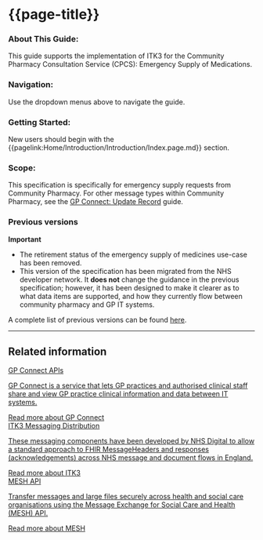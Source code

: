 # {{page-title}}

### About This Guide:

This guide supports the implementation of ITK3 for the Community Pharmacy Consultation Service (CPCS): Emergency Supply of Medications.

### Navigation:

Use the dropdown menus above to navigate the guide.

### Getting Started:

New users should begin with the {{pagelink:Home/Introduction/Introduction/Index.page.md}} section.

### Scope:

This specification is specifically for emergency supply requests from Community Pharmacy.  For other message types within Community Pharmacy, see the [GP Connect: Update Record](https://simplifier.net/guide/gp-connect---update-record--itk3----version-history?version=current) guide.

### Previous versions

<div class="nhsd-a-box nhsd-a-box--bg-light-yellow nhsd-!t-margin-bottom-6 nhsd-t-body">
    <b>Important</b>
    <ul>
        <li>The retirement status of the emergency supply of medicines use-case has been removed.</li>
        <li>This version of the specification has been migrated from the NHS developer network. It <strong>does not</strong> change the guidance in the previous specification; however, it has been designed to make it clearer as to what data items are supported, and how they currently flow between community pharmacy and GP IT systems.
</div>

A complete list of previous versions can be found [here](https://simplifier.net/guide/gp-connect-emergency-supply-of-medications-itk3-version-history/home/index.page.md?version=current).

---

<div class="nhsd-o-card-list">
    <div class="nhsd-t-grid">
        <div class="nhsd-t-row">
            <div class="nhsd-t-col">
                <h2 class="nhsd-t-heading-xl nhsd-t-text-align-center nhsd-!t-margin-bottom-7">Related information</h2>
            </div>
        </div>
        <div class="nhsd-t-row nhsd-o-card-list__items ">
            <div class="nhsd-t-col-xs-12 nhsd-t-col-s-4">
                <div class="nhsd-m-card">
                    <a href="https://digital.nhs.uk/services/gp-connect/develop-gp-connect-services/specifications-for-developers" class="nhsd-a-box-link " aria-label="GP Connect APIs">
                        <div class="nhsd-a-box nhsd-a-box--bg-blue">
                            <div class="nhsd-m-card__content_container">
                                <div class="nhsd-m-card__content-box">
                                    <span class="nhsd-t-heading-s">GP Connect APIs</span>
                                    <p class="nhsd-t-body-s">GP Connect is a service that lets GP practices and authorised clinical staff share and view GP practice clinical information and data between IT systems.</p>
                                </div>
                                <div class="nhsd-m-card__button-box">
                                    <span class="nhsd-a-button nhsd-a-button--invert">
                                        <span class="nhsd-a-button__label">Read more about GP Connect</span>
                                    </span>
                                </div>
                            </div>
                        </div>
                    </a>
                </div>
            </div>
            <div class="nhsd-t-col-xs-12 nhsd-t-col-s-4">
                <div class="nhsd-m-card">
                    <a href="https://digital.nhs.uk/services/interoperability-toolkit/developer-resources/itk3-test-harness/itk3-messaging-distribution-specification-versions" class="nhsd-a-box-link " aria-label="ITK3 Messaging Distribution">
                        <div class="nhsd-a-box nhsd-a-box--bg-light-grey">
                            <div class="nhsd-m-card__content_container">
                                <div class="nhsd-m-card__content-box">
                                    <span class="nhsd-t-heading-s">ITK3 Messaging Distribution</span>
                                    <p class="nhsd-t-body-s">These messaging components have been developed by NHS Digital to allow a standard approach to FHIR MessageHeaders and responses (acknowledgements) across NHS message and document flows in England.</p>
                                </div>
                                <div class="nhsd-m-card__button-box">
                                    <span class="nhsd-a-button">
                                        <span class="nhsd-a-button__label">Read more about ITK3</span>
                                    </span>
                                </div>
                            </div>
                        </div>
                    </a>
                </div>
            </div>
            <div class="nhsd-t-col-xs-12 nhsd-t-col-s-4">
                <div class="nhsd-m-card">
                    <a href="https://digital.nhs.uk/developer/api-catalogue/message-exchange-for-social-care-and-health-api" class="nhsd-a-box-link " aria-label="MESH API">
                        <div class="nhsd-a-box nhsd-a-box--bg-dark-grey">
                            <div class="nhsd-m-card__content_container">
                                <div class="nhsd-m-card__content-box">
                                    <span class="nhsd-t-heading-s">MESH API</span>
                                    <p class="nhsd-t-body-s">Transfer messages and large files securely across health and social care organisations using the Message Exchange for Social Care and Health (MESH) API.</p>
                                </div>
                                <div class="nhsd-m-card__button-box">
                                    <span class="nhsd-a-button nhsd-a-button--invert">
                                        <span class="nhsd-a-button__label">Read more about MESH</span>
                                    </span>
                                </div>
                            </div>
                        </div>
                    </a>
                </div>
            </div>
        </div>
    </div>
</div>